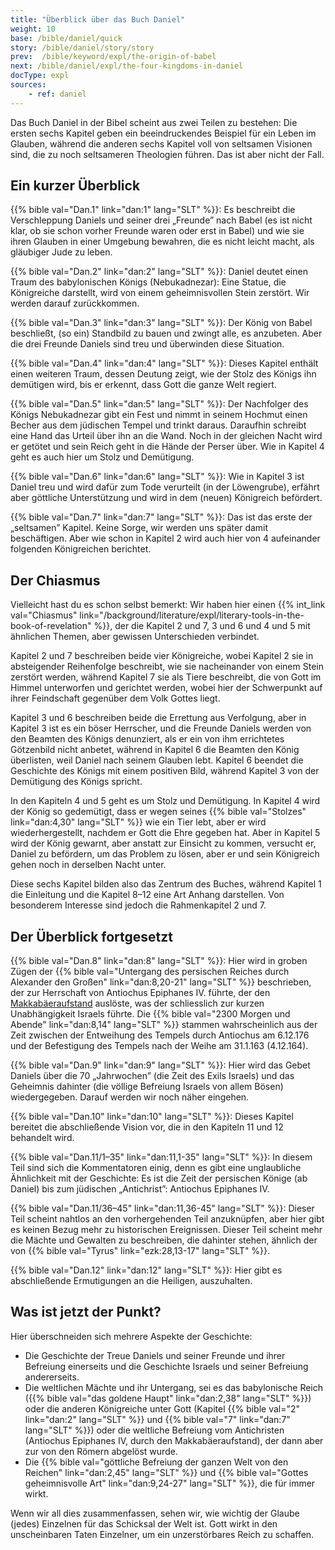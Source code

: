 ```yaml
---
title: "Überblick über das Buch Daniel"
weight: 10
base: /bible/daniel/quick
story: /bible/daniel/story/story
prev:  /bible/keyword/expl/the-origin-of-babel
next: /bible/daniel/expl/the-four-kingdoms-in-daniel
docType: expl
sources:
    - ref: daniel
---
```


Das Buch Daniel in der Bibel scheint aus zwei Teilen zu bestehen: Die ersten sechs Kapitel geben ein beeindruckendes Beispiel für ein Leben im Glauben, während die anderen sechs Kapitel voll von seltsamen Visionen sind, die zu noch seltsameren Theologien führen. Das ist aber nicht der Fall.

## Ein kurzer Überblick

<a name="b425"></a>
{{% bible val="Dan.1" link="dan:1" lang="SLT" %}}: Es beschreibt die Verschleppung Daniels und seiner drei „Freunde” nach Babel (es ist nicht klar, ob sie schon vorher Freunde waren oder erst in Babel) und wie sie ihren Glauben in einer Umgebung bewahren, die es nicht leicht macht, als gläubiger Jude zu leben.

{{% bible val="Dan.2" link="dan:2" lang="SLT" %}}: Daniel deutet einen Traum des babylonischen Königs (Nebukadnezar): Eine Statue, die Königreiche darstellt, wird von einem geheimnisvollen Stein zerstört. Wir werden darauf zurückkommen.

{{% bible val="Dan.3" link="dan:3" lang="SLT" %}}: Der König von Babel beschließt, (so ein) Standbild zu bauen und zwingt alle, es anzubeten. Aber die drei Freunde Daniels sind treu und überwinden diese Situation.

{{% bible val="Dan.4" link="dan:4" lang="SLT" %}}: Dieses Kapitel enthält einen weiteren Traum, dessen Deutung zeigt, wie der Stolz des Königs ihn demütigen wird, bis er erkennt, dass Gott die ganze Welt regiert.

{{% bible val="Dan.5" link="dan:5" lang="SLT" %}}: Der Nachfolger des Königs Nebukadnezar gibt ein Fest und nimmt in seinem Hochmut einen Becher aus dem jüdischen Tempel und trinkt daraus. Daraufhin schreibt eine Hand das Urteil über ihn an die Wand. Noch in der gleichen Nacht wird er getötet und sein Reich geht in die Hände der Perser über. Wie in Kapitel 4 geht es auch hier um Stolz und Demütigung.

{{% bible val="Dan.6" link="dan:6" lang="SLT" %}}: Wie in Kapitel 3 ist Daniel treu und wird dafür zum Tode verurteilt (in der Löwengrube), erfährt aber göttliche Unterstützung und wird in dem (neuen) Königreich befördert.

{{% bible val="Dan.7" link="dan:7" lang="SLT" %}}: Das ist das erste der „seltsamen” Kapitel. Keine Sorge, wir werden uns später damit beschäftigen. Aber wie schon in Kapitel 2 wird auch hier von 4 aufeinander folgenden Königreichen berichtet.

## Der Chiasmus

<a name="ef82"></a>
Vielleicht hast du es schon selbst bemerkt: Wir haben hier einen {{% int_link val="Chiasmus" link="/background/literature/expl/literary-tools-in-the-book-of-revelation" %}}, der die Kapitel 2 und 7, 3 und 6 und 4 und 5 mit ähnlichen Themen, aber gewissen Unterschieden verbindet.

Kapitel 2 und 7 beschreiben beide vier Königreiche, wobei Kapitel 2 sie in absteigender Reihenfolge beschreibt, wie sie nacheinander von einem Stein zerstört werden, während Kapitel 7 sie als Tiere beschreibt, die von Gott im Himmel unterworfen und gerichtet werden, wobei hier der Schwerpunkt auf ihrer Feindschaft gegenüber dem Volk Gottes liegt.

Kapitel 3 und 6 beschreiben beide die Errettung aus Verfolgung, aber in Kapitel 3 ist es ein böser Herrscher, und die Freunde Daniels werden von den Beamten des Königs denunziert, als er ein von ihm errichtetes Götzenbild nicht anbetet, während in Kapitel 6 die Beamten den König überlisten, weil Daniel nach seinem Glauben lebt. Kapitel 6 beendet die Geschichte des Königs mit einem positiven Bild, während Kapitel 3 von der Demütigung des Königs spricht.

In den Kapiteln 4 und 5 geht es um Stolz und Demütigung. In Kapitel 4 wird der König so gedemütigt, dass er wegen seines {{% bible val="Stolzes" link="dan:4,30" lang="SLT" %}} wie ein Tier lebt, aber er wird wiederhergestellt, nachdem er Gott die Ehre gegeben hat. Aber in Kapitel 5 wird der König gewarnt, aber anstatt zur Einsicht zu kommen, versucht er, Daniel zu befördern, um das Problem zu lösen, aber er und sein Königreich gehen noch in derselben Nacht unter.

Diese sechs Kapitel bilden also das Zentrum des Buches, während Kapitel 1 die Einleitung und die Kapitel 8–12 eine Art Anhang darstellen. Von besonderem Interesse sind jedoch die Rahmenkapitel 2 und 7.

## Der Überblick fortgesetzt

<a name="5b61"></a>
{{% bible val="Dan.8" link="dan:8" lang="SLT" %}}: Hier wird in groben Zügen der {{% bible val="Untergang des persischen Reiches durch Alexander den Großen" link="dan:8,20-21" lang="SLT" %}} beschrieben, der zur Herrschaft von Antiochus Epiphanes IV. führte, der den [Makkabäeraufstand](https://de.m.wikipedia.org/wiki/Makkabäer) auslöste, was der schliesslich zur kurzen Unabhängigkeit Israels führte. Die {{% bible val="2300 Morgen und Abende" link="dan:8,14" lang="SLT" %}} stammen wahrscheinlich aus der Zeit zwischen der Entweihung des Tempels durch Antiochus am 6.12.176 und der Befestigung des Tempels nach der Weihe am 31.1.163 (4.12.164).

{{% bible val="Dan.9" link="dan:9" lang="SLT" %}}: Hier wird das Gebet Daniels über die 70 „Jahrwochen” (die Zeit des Exils Israels) und das Geheimnis dahinter (die völlige Befreiung Israels von allem Bösen) wiedergegeben. Darauf werden wir noch näher eingehen.

{{% bible val="Dan.10" link="dan:10" lang="SLT" %}}: Dieses Kapitel bereitet die abschließende Vision vor, die in den Kapiteln 11 und 12 behandelt wird.

{{% bible val="Dan.11/1–35" link="dan:11,1-35" lang="SLT" %}}: In diesem Teil sind sich die Kommentatoren einig, denn es gibt eine unglaubliche Ähnlichkeit mit der Geschichte: Es ist die Zeit der persischen Könige (ab Daniel) bis zum jüdischen „Antichrist”: Antiochus Epiphanes IV.

{{% bible val="Dan.11/36–45" link="dan:11,36-45" lang="SLT" %}}: Dieser Teil scheint nahtlos an den vorhergehenden Teil anzuknüpfen, aber hier gibt es keinen Bezug mehr zu historischen Ereignissen. Dieser Teil scheint mehr die Mächte und Gewalten zu beschreiben, die dahinter stehen, ähnlich der von {{% bible val="Tyrus" link="ezk:28,13-17" lang="SLT" %}}.

{{% bible val="Dan.12" link="dan:12" lang="SLT" %}}: Hier gibt es abschließende Ermutigungen an die Heiligen, auszuhalten.

## Was ist jetzt der Punkt?

<a name="b37a"></a>
Hier überschneiden sich mehrere Aspekte der Geschichte:

- Die Geschichte der Treue Daniels und seiner Freunde und ihrer Befreiung einerseits und die Geschichte Israels und seiner Befreiung andererseits.
- Die weltlichen Mächte und ihr Untergang, sei es das babylonische Reich ({{% bible val="das goldene Haupt" link="dan:2,38" lang="SLT" %}}) oder die anderen Königreiche unter Gott (Kapitel {{% bible val="2" link="dan:2" lang="SLT" %}} und {{% bible val="7" link="dan:7" lang="SLT" %}}) oder die weltliche Befreiung vom Antichristen (Antiochus Epiphanes IV, durch den Makkabäeraufstand), der dann aber zur von den Römern abgelöst wurde.
- Die {{% bible val="göttliche Befreiung der ganzen Welt von den Reichen" link="dan:2,45" lang="SLT" %}} und {{% bible val="Gottes geheimnisvolle Art" link="dan:9,24-27" lang="SLT" %}}, die für immer wirkt.

Wenn wir all dies zusammenfassen, sehen wir, wie wichtig der Glaube (jedes) Einzelnen für das Schicksal der Welt ist. Gott wirkt in den unscheinbaren Taten Einzelner, um ein unzerstörbares Reich zu schaffen.
